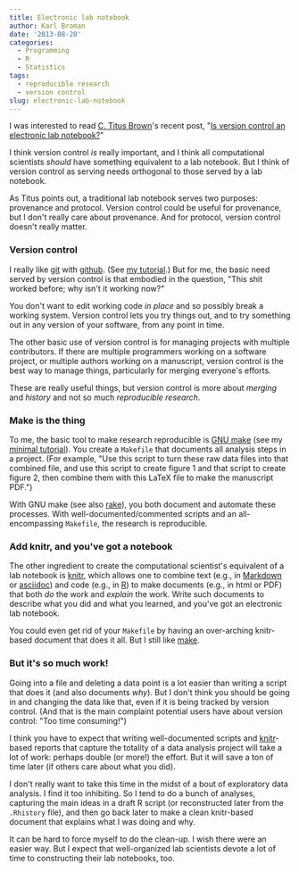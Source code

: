 ```yaml
---
title: Electronic lab notebook
author: Karl Broman
date: '2013-08-20'
categories:
  - Programming
  - R
  - Statistics
tags:
  - reproducible research
  - version control
slug: electronic-lab-notebook
---
```


I was interested to read [C. Titus Brown](http://ivory.idyll.org)'s recent post, "[Is version control an electronic lab notebook?](http://ivory.idyll.org/blog/is-version-control-an-electronic-lab-notebook.html)"

I think version control _is_ really important, and I think all computational scientists _should_ have something equivalent to a lab notebook. But I think of version control as serving needs orthogonal to those served by a lab notebook.

As Titus points out, a traditional lab notebook serves two purposes: provenance and protocol. Version control could be useful for provenance, but I don't really care about provenance. And for protocol, version control doesn't really matter.

### Version control

I really like [git](https://git-scm.com/) with [github](https://github.com). (See [my tutorial](https://kbroman.github.io/github_tutorial/).) But for me, the basic need served by version control  is that embodied in the question, "This shit worked before; why isn't it working now?"

You don't want to edit working code _in place_ and so possibly break a working system. Version control lets you try things out, and to try something out in any version of your software, from any point in time.

The other basic use of version control is for managing projects with multiple contributors. If there are multiple programmers working on a software project, or multiple authors working on a manuscript, version control is the best way to manage things, particularly for merging everyone's efforts.

These are really useful things, but version control is more about _merging_ and _history_ and not so much _reproducible research_.

### Make is the thing

To me, the basic tool to make research reproducible is [GNU make](https://www.gnu.org/software/make/) (see my [minimal tutorial](https://kbroman.github.io/minimal_make/)). You create a `Makefile` that documents all analysis steps in a project. (For example, "Use this script to turn these raw data files into that combined file, and use this script to create figure 1 and that script to create figure 2, then combine them with this LaTeX file to make the manuscript PDF.")

With GNU make (see also [rake](http://rake.rubyforge.org/)), you both document and automate these processes. With well-documented/commented scripts and an all-encompassing `Makefile`, the research is reproducible.

### Add knitr, and you've got a notebook

The other ingredient to create the computational scientist's equivalent of a lab notebook is [knitr](https://yihui.name/knitr/), which allows one to combine text (e.g., in [Markdown](https://daringfireball.net/projects/markdown/) or [asciidoc](https://www.methods.co.nz/asciidoc/)) and code (e.g., in [R](https://www.r-project.org)) to make documents (e.g., in html or PDF) that both _do_ the work and _explain_ the work. Write such documents to describe what you did and what you learned, and you've got an electronic lab notebook.

You could even get rid of your `Makefile` by having an over-arching knitr-based document that does it all.  But I still like [make](https://www.gnu.org/software/make).

### But it's so much work!

Going into a file and deleting a data point is a lot easier than writing a script that does it (and also documents _why_). But I don't think you should be going in and changing the data like that, even if it is being tracked by version control. (And that is the main complaint potential users have about version control: "Too time consuming!")

I think you have to expect that writing well-documented scripts and [knitr](https://yihui.name/knitr/)-based reports that capture the totality of a data analysis project will take a lot of work: perhaps double (or more!) the effort. But it will save a ton of time later (if others care about what you did).

I don't really want to take this time in the midst of a bout of exploratory data analysis. I find it too inhibiting. So I tend to do a bunch of analyses, capturing the main ideas in a draft R script (or reconstructed later from the `.Rhistory` file), and then go back later to make a clean knitr-based document that explains what I was doing and why.

It can be hard to force myself to do the clean-up. I wish there were an easier way. But I expect that well-organized lab scientists devote a lot of time to constructing their lab notebooks, too.
